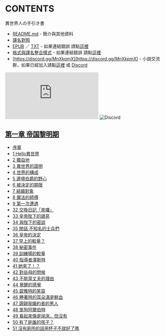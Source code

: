 # CONTENTS

異世界人の手引き書


- [README.md](README.md) - 簡介與其他資料
- [譯名對照](%E8%AD%AF%E5%90%8D%E5%B0%8D%E7%85%A7.md)
- [EPUB](https://gitlab.com/demonovel/epub-txt/blob/master/cm/%E7%95%B0%E4%B8%96%E7%95%8C%E4%BA%BA%E3%81%AE%E6%89%8B%E5%BC%95%E3%81%8D%E6%9B%B8.epub) ／ [TXT](https://gitlab.com/demonovel/epub-txt/blob/master/cm/out/%E7%95%B0%E4%B8%96%E7%95%8C%E4%BA%BA%E3%81%AE%E6%89%8B%E5%BC%95%E3%81%8D%E6%9B%B8.out.txt) - 如果連結錯誤 請點[這裡](https://gitlab.com/demonovel/epub-txt/tree/master)
- [格式與譯名整合樣式](https://github.com/bluelovers/node-novel/blob/master/lib/locales/%E7%95%B0%E4%B8%96%E7%95%8C%E4%BA%BA%E3%81%AE%E6%89%8B%E5%BC%95%E3%81%8D%E6%9B%B8.ts) - 如果連結錯誤 請點[這裡](https://github.com/bluelovers/node-novel/tree/master/lib/locales)
- [https://discord.gg/MnXkpmX](https://discord.gg/MnXkpmX) - 小說交流群，如果已經加入請點[這裡](https://discordapp.com/channels/467794087769014273/467794088285175809) 或 [Discord](https://discordapp.com/channels/@me)


![導航目錄](https://chart.apis.google.com/chart?cht=qr&chs=150x150&chl=https://gitee.com/bluelovers/novel/blob/master/cm/異世界人の手引き書/導航目錄.md)  ![Discord](https://chart.apis.google.com/chart?cht=qr&chs=150x150&chl=https://discord.gg/MnXkpmX)




## [第一章 帝国黎明期](00010_%E7%AC%AC%E4%B8%80%E7%AB%A0%20%E5%B8%9D%E5%9B%BD%E9%BB%8E%E6%98%8E%E6%9C%9F)

- [序章](00010_%E7%AC%AC%E4%B8%80%E7%AB%A0%20%E5%B8%9D%E5%9B%BD%E9%BB%8E%E6%98%8E%E6%9C%9F/00010_%E5%BA%8F%E7%AB%A0.txt)
- [1 Hello異世界](00010_%E7%AC%AC%E4%B8%80%E7%AB%A0%20%E5%B8%9D%E5%9B%BD%E9%BB%8E%E6%98%8E%E6%9C%9F/00020_1%20Hello%E7%95%B0%E4%B8%96%E7%95%8C.txt)
- [2 獨自地](00010_%E7%AC%AC%E4%B8%80%E7%AB%A0%20%E5%B8%9D%E5%9B%BD%E9%BB%8E%E6%98%8E%E6%9C%9F/00030_2%20%E7%8D%A8%E8%87%AA%E5%9C%B0.txt)
- [3 異世界的證明](00010_%E7%AC%AC%E4%B8%80%E7%AB%A0%20%E5%B8%9D%E5%9B%BD%E9%BB%8E%E6%98%8E%E6%9C%9F/00040_3%20%E7%95%B0%E4%B8%96%E7%95%8C%E7%9A%84%E8%AD%89%E6%98%8E.txt)
- [4 世界的構成](00010_%E7%AC%AC%E4%B8%80%E7%AB%A0%20%E5%B8%9D%E5%9B%BD%E9%BB%8E%E6%98%8E%E6%9C%9F/00050_4%20%E4%B8%96%E7%95%8C%E7%9A%84%E6%A7%8B%E6%88%90.txt)
- [5 邊境伯爵的野心](00010_%E7%AC%AC%E4%B8%80%E7%AB%A0%20%E5%B8%9D%E5%9B%BD%E9%BB%8E%E6%98%8E%E6%9C%9F/00060_5%20%E9%82%8A%E5%A2%83%E4%BC%AF%E7%88%B5%E7%9A%84%E9%87%8E%E5%BF%83.txt)
- [6 被決定的期限](00010_%E7%AC%AC%E4%B8%80%E7%AB%A0%20%E5%B8%9D%E5%9B%BD%E9%BB%8E%E6%98%8E%E6%9C%9F/00070_6%20%E8%A2%AB%E6%B1%BA%E5%AE%9A%E7%9A%84%E6%9C%9F%E9%99%90.txt)
- [7 結婚對象](00010_%E7%AC%AC%E4%B8%80%E7%AB%A0%20%E5%B8%9D%E5%9B%BD%E9%BB%8E%E6%98%8E%E6%9C%9F/00080_7%20%E7%B5%90%E5%A9%9A%E5%B0%8D%E8%B1%A1.txt)
- [8 魔法的師傅](00010_%E7%AC%AC%E4%B8%80%E7%AB%A0%20%E5%B8%9D%E5%9B%BD%E9%BB%8E%E6%98%8E%E6%9C%9F/00090_8%20%E9%AD%94%E6%B3%95%E7%9A%84%E5%B8%AB%E5%82%85.txt)
- [9 第一次遭遇](00010_%E7%AC%AC%E4%B8%80%E7%AB%A0%20%E5%B8%9D%E5%9B%BD%E9%BB%8E%E6%98%8E%E6%9C%9F/00100_9%20%E7%AC%AC%E4%B8%80%E6%AC%A1%E9%81%AD%E9%81%87.txt)
- [32 交換日記「來囉」](00010_%E7%AC%AC%E4%B8%80%E7%AB%A0%20%E5%B8%9D%E5%9B%BD%E9%BB%8E%E6%98%8E%E6%9C%9F/00330_32%20%E4%BA%A4%E6%8F%9B%E6%97%A5%E8%A8%98%E3%80%8C%E4%BE%86%E5%9B%89%E3%80%8D.txt)
- [33 皇帝陛下的謁見](00010_%E7%AC%AC%E4%B8%80%E7%AB%A0%20%E5%B8%9D%E5%9B%BD%E9%BB%8E%E6%98%8E%E6%9C%9F/00340_33%20%E7%9A%87%E5%B8%9D%E9%99%9B%E4%B8%8B%E7%9A%84%E8%AC%81%E8%A6%8B.txt)
- [34 與陛下的密談](00010_%E7%AC%AC%E4%B8%80%E7%AB%A0%20%E5%B8%9D%E5%9B%BD%E9%BB%8E%E6%98%8E%E6%9C%9F/00350_34%20%E8%88%87%E9%99%9B%E4%B8%8B%E7%9A%84%E5%AF%86%E8%AB%87.txt)
- [35 閒話 不知名的士兵們](00010_%E7%AC%AC%E4%B8%80%E7%AB%A0%20%E5%B8%9D%E5%9B%BD%E9%BB%8E%E6%98%8E%E6%9C%9F/00360_35%20%E9%96%92%E8%A9%B1%20%E4%B8%8D%E7%9F%A5%E5%90%8D%E7%9A%84%E5%A3%AB%E5%85%B5%E5%80%91.txt)
- [36 皇帝的決定](00010_%E7%AC%AC%E4%B8%80%E7%AB%A0%20%E5%B8%9D%E5%9B%BD%E9%BB%8E%E6%98%8E%E6%9C%9F/00370_36%20%E7%9A%87%E5%B8%9D%E7%9A%84%E6%B1%BA%E5%AE%9A.txt)
- [37 早上的較量？](00010_%E7%AC%AC%E4%B8%80%E7%AB%A0%20%E5%B8%9D%E5%9B%BD%E9%BB%8E%E6%98%8E%E6%9C%9F/00380_37%20%E6%97%A9%E4%B8%8A%E7%9A%84%E8%BC%83%E9%87%8F%EF%BC%9F.txt)
- [38 秘密事件](00010_%E7%AC%AC%E4%B8%80%E7%AB%A0%20%E5%B8%9D%E5%9B%BD%E9%BB%8E%E6%98%8E%E6%9C%9F/00390_38%20%E7%A7%98%E5%AF%86%E4%BA%8B%E4%BB%B6.txt)
- [39 訓練場的較量](00010_%E7%AC%AC%E4%B8%80%E7%AB%A0%20%E5%B8%9D%E5%9B%BD%E9%BB%8E%E6%98%8E%E6%9C%9F/00400_39%20%E8%A8%93%E7%B7%B4%E5%A0%B4%E7%9A%84%E8%BC%83%E9%87%8F.txt)
- [40 指導者澤斯特](00010_%E7%AC%AC%E4%B8%80%E7%AB%A0%20%E5%B8%9D%E5%9B%BD%E9%BB%8E%E6%98%8E%E6%9C%9F/00410_40%20%E6%8C%87%E5%B0%8E%E8%80%85%E6%BE%A4%E6%96%AF%E7%89%B9.txt)
- [41 她來了！？](00010_%E7%AC%AC%E4%B8%80%E7%AB%A0%20%E5%B8%9D%E5%9B%BD%E9%BB%8E%E6%98%8E%E6%9C%9F/00420_41%20%E5%A5%B9%E4%BE%86%E4%BA%86%EF%BC%81%EF%BC%9F.txt)
- [42 對岳母的問候](00010_%E7%AC%AC%E4%B8%80%E7%AB%A0%20%E5%B8%9D%E5%9B%BD%E9%BB%8E%E6%98%8E%E6%9C%9F/00430_42%20%E5%B0%8D%E5%B2%B3%E6%AF%8D%E7%9A%84%E5%95%8F%E5%80%99.txt)
- [43 不能當丈夫的理由](00010_%E7%AC%AC%E4%B8%80%E7%AB%A0%20%E5%B8%9D%E5%9B%BD%E9%BB%8E%E6%98%8E%E6%9C%9F/00440_43%20%E4%B8%8D%E8%83%BD%E7%95%B6%E4%B8%88%E5%A4%AB%E7%9A%84%E7%90%86%E7%94%B1.txt)
- [44 覺醒的感覺](00010_%E7%AC%AC%E4%B8%80%E7%AB%A0%20%E5%B8%9D%E5%9B%BD%E9%BB%8E%E6%98%8E%E6%9C%9F/00450_44%20%E8%A6%BA%E9%86%92%E7%9A%84%E6%84%9F%E8%A6%BA.txt)
- [45 碧雅特的笑容](00010_%E7%AC%AC%E4%B8%80%E7%AB%A0%20%E5%B8%9D%E5%9B%BD%E9%BB%8E%E6%98%8E%E6%9C%9F/00460_45%20%E7%A2%A7%E9%9B%85%E7%89%B9%E7%9A%84%E7%AC%91%E5%AE%B9.txt)
- [46 睡著時的耳朵滿是鮮血](00010_%E7%AC%AC%E4%B8%80%E7%AB%A0%20%E5%B8%9D%E5%9B%BD%E9%BB%8E%E6%98%8E%E6%9C%9F/00470_46%20%E7%9D%A1%E8%91%97%E6%99%82%E7%9A%84%E8%80%B3%E6%9C%B5%E6%BB%BF%E6%98%AF%E9%AE%AE%E8%A1%80.txt)
- [47 覬覦我婚約者的男人](00010_%E7%AC%AC%E4%B8%80%E7%AB%A0%20%E5%B8%9D%E5%9B%BD%E9%BB%8E%E6%98%8E%E6%9C%9F/00480_47%20%E8%A6%AC%E8%A6%A6%E6%88%91%E5%A9%9A%E7%B4%84%E8%80%85%E7%9A%84%E7%94%B7%E4%BA%BA.txt)
- [48 笨狗阿爾伯特](00010_%E7%AC%AC%E4%B8%80%E7%AB%A0%20%E5%B8%9D%E5%9B%BD%E9%BB%8E%E6%98%8E%E6%9C%9F/00490_48%20%E7%AC%A8%E7%8B%97%E9%98%BF%E7%88%BE%E4%BC%AF%E7%89%B9.txt)
- [49 看起來像是尿床，但沒有](00010_%E7%AC%AC%E4%B8%80%E7%AB%A0%20%E5%B8%9D%E5%9B%BD%E9%BB%8E%E6%98%8E%E6%9C%9F/00500_49%20%E7%9C%8B%E8%B5%B7%E4%BE%86%E5%83%8F%E6%98%AF%E5%B0%BF%E5%BA%8A%EF%BC%8C%E4%BD%86%E6%B2%92%E6%9C%89.txt)
- [50 有了是誰的孩子？](00010_%E7%AC%AC%E4%B8%80%E7%AB%A0%20%E5%B8%9D%E5%9B%BD%E9%BB%8E%E6%98%8E%E6%9C%9F/00510_50%20%E6%9C%89%E4%BA%86%E6%98%AF%E8%AA%B0%E7%9A%84%E5%AD%A9%E5%AD%90%EF%BC%9F.txt)
- [51 沒有廁所的話用杯子不就好了嗎](00010_%E7%AC%AC%E4%B8%80%E7%AB%A0%20%E5%B8%9D%E5%9B%BD%E9%BB%8E%E6%98%8E%E6%9C%9F/00520_51%20%E6%B2%92%E6%9C%89%E5%BB%81%E6%89%80%E7%9A%84%E8%A9%B1%E7%94%A8%E6%9D%AF%E5%AD%90%E4%B8%8D%E5%B0%B1%E5%A5%BD%E4%BA%86%E5%97%8E.txt)

